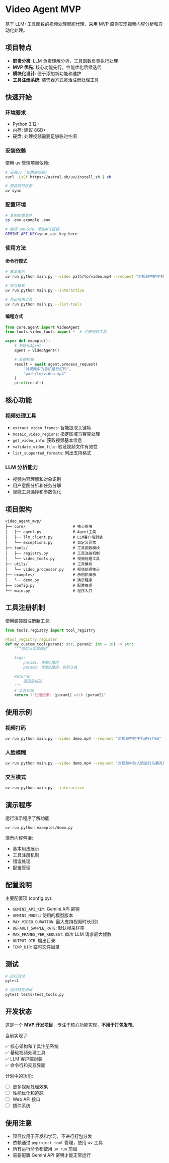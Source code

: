 # Video Agent MVP

基于 LLM+工具函数的视频处理智能代理，采用 MVP 原则实现视频内容分析和自动化处理。

## 项目特点

- **职责分离**: LLM 负责理解分析，工具函数负责执行处理
- **MVP 优先**: 核心功能先行，性能优化后续迭代
- **模块化设计**: 便于添加新功能和维护
- **工具注册系统**: 装饰器方式灵活注册处理工具

## 快速开始

### 环境要求

- Python 3.12+
- 内存: 建议 8GB+
- 硬盘: 处理视频需要足够临时空间

### 安装依赖

使用 uv 管理项目依赖:

```bash
# 安装uv (如果未安装)
curl -LsSf https://astral.sh/uv/install.sh | sh

# 安装项目依赖
uv sync
```

### 配置环境

```bash
# 复制配置文件
cp .env.example .env

# 编辑.env文件，添加API密钥
GEMINI_API_KEY=your_api_key_here
```

### 使用方法

#### 命令行模式

```bash
# 基本用法
uv run python main.py --video path/to/video.mp4 --request "对视频中的手机进行打码"

# 交互模式
uv run python main.py --interactive

# 列出可用工具
uv run python main.py --list-tools
```

#### 编程方式

```python
from core.agent import VideoAgent
from tools.video_tools import *  # 注册视频工具

async def example():
    # 初始化Agent
    agent = VideoAgent()

    # 处理视频
    result = await agent.process_request(
        "对视频中的手机进行打码",
        "path/to/video.mp4"
    )
    print(result)
```

## 核心功能

### 视频处理工具

- `extract_video_frames`: 智能提取关键帧
- `mosaic_video_regions`: 指定区域马赛克处理
- `get_video_info`: 获取视频基本信息
- `validate_video_file`: 验证视频文件有效性
- `list_supported_formats`: 列出支持格式

### LLM 分析能力

- 视频内容理解和对象识别
- 用户意图分析和任务分解
- 智能工具选择和参数优化

## 项目架构

```
video_agent_mvp/
├── core/                     # 核心模块
│   ├── agent.py              # Agent主类
│   ├── llm_client.py         # LLM客户端封装
│   └── exceptions.py         # 自定义异常
├── tools/                    # 工具函数模块
│   ├── registry.py           # 工具注册机制
│   └── video_tools.py        # 视频处理工具
├── utils/                    # 工具模块
│   └── video_processor.py    # 视频处理核心
├── examples/                 # 示例和演示
│   └── demo.py               # 演示程序
├── config.py                 # 配置管理
└── main.py                   # 程序入口
```

## 工具注册机制

使用装饰器注册新工具:

```python
from tools.registry import tool_registry

@tool_registry.register
def my_custom_tool(param1: str, param2: int = 10) -> str:
    """自定义工具描述

    Args:
        param1: 参数1描述
        param2: 参数2描述，有默认值

    Returns:
        返回值描述
    """
    # 工具实现
    return f"处理结果: {param1} with {param2}"
```

## 使用示例

### 视频打码

```bash
uv run python main.py --video demo.mp4 --request "对视频中的手机进行打码"
```

### 人脸模糊

```bash
uv run python main.py --video demo.mp4 --request "对视频中的人脸进行马赛克处理"
```

### 交互模式

```bash
uv run python main.py --interactive
```

## 演示程序

运行演示程序了解功能:

```bash
uv run python examples/demo.py
```

演示内容包括:

- 基本用法展示
- 工具注册机制
- 错误处理
- 配置管理

## 配置说明

主要配置项 (config.py):

- `GEMINI_API_KEY`: Gemini API 密钥
- `GEMINI_MODEL`: 使用的模型版本
- `MAX_VIDEO_DURATION`: 最大支持视频时长(秒)
- `DEFAULT_SAMPLE_RATE`: 默认帧采样率
- `MAX_FRAMES_PER_REQUEST`: 单次 LLM 请求最大帧数
- `OUTPUT_DIR`: 输出目录
- `TEMP_DIR`: 临时文件目录

## 测试

```bash
# 运行测试
pytest

# 运行特定测试
pytest tests/test_tools.py
```

## 开发状态

这是一个 **MVP 开发项目**，专注于核心功能实现，**不用于打包发布**。

当前实现了:

✅ 核心架构和工具注册系统  
✅ 基础视频处理工具  
✅ LLM 客户端封装  
✅ 命令行和交互界面

计划中的功能:

- [ ] 更多视频处理效果
- [ ] 性能优化和追踪  
- [ ] Web API 接口
- [ ] 插件系统

## 使用注意

- 项目仅用于开发和学习，不进行打包分发
- 依赖通过 `pyproject.toml` 管理，使用 uv 工具
- 所有运行命令都使用 `uv run` 前缀
- 需要配置 Gemini API 密钥才能正常运行
